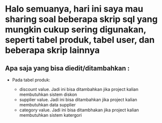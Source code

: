 # Halo semuanya, hari ini saya mau sharing soal beberapa skrip sql yang mungkin cukup sering digunakan, seperti tabel produk, tabel user, dan beberapa skrip lainnya

## Apa saja yang bisa diedit/ditambahkan :

<ul>
  <li>Pada tabel produk:</li>
  <ul>
    <li>discount value. Jadi ini bisa ditambahkan jika project kalian membutuhkan sistem diskon</li>
    <li>supplier value. Jadi ini bisa ditambahkan jika project kalian membutuhkan data supplier</li>
    <li>category value. Jadi ini bisa ditambhakan jika project kalian membutuhkan sistem katergori</li>
  </ul>
</ul>
